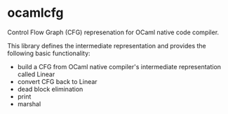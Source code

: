# ocamlcfg

Control Flow Graph (CFG) represenation for OCaml native code compiler.

This library defines the intermediate representation and provides
the following basic functionality:

- build a CFG from OCaml native compiler's intermediate representation
called Linear
- convert CFG back to Linear
- dead block elimination
- print
- marshal
